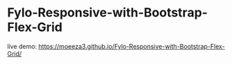 # Fylo-Responsive-with-Bootstrap-Flex-Grid

live demo:  https://moeeza3.github.io/Fylo-Responsive-with-Bootstrap-Flex-Grid/
